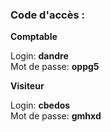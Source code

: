 
  ###  Code d'accès : 


**Comptable**  

Login: **dandre**    
Mot de passe: **oppg5** 

**Visiteur**

Login: **cbedos**   
Mot de passe:  **gmhxd** 
